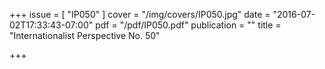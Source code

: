 +++
issue = [ "IP050" ]
cover = "/img/covers/IP050.jpg"
date = "2016-07-02T17:33:43-07:00"
pdf = "/pdf/IP050.pdf"
publication = ""
title = "Internationalist Perspective No. 50"

+++

